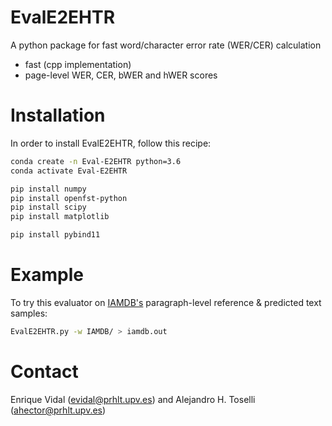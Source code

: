 EvalE2EHTR
====

A python package for fast word/character error rate (WER/CER) calculation
* fast (cpp implementation)
* page-level WER, CER, bWER and hWER scores


# Installation
In order to install EvalE2EHTR, follow this recipe:
```bash
conda create -n Eval-E2EHTR python=3.6
conda activate Eval-E2EHTR

pip install numpy
pip install openfst-python
pip install scipy
pip install matplotlib

pip install pybind11
```

# Example
To try this evaluator on [IAMDB's](https://fki.tic.heia-fr.ch/databases/iam-handwriting-database) paragraph-level reference & predicted text samples:
```bash
EvalE2EHTR.py -w IAMDB/ > iamdb.out
```

# Contact
Enrique Vidal (evidal@prhlt.upv.es) and Alejandro H. Toselli (ahector@prhlt.upv.es)
